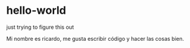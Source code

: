 # hello-world
just trying to figure this out

Mi nombre es ricardo, me gusta escribir código y hacer las cosas bien.
